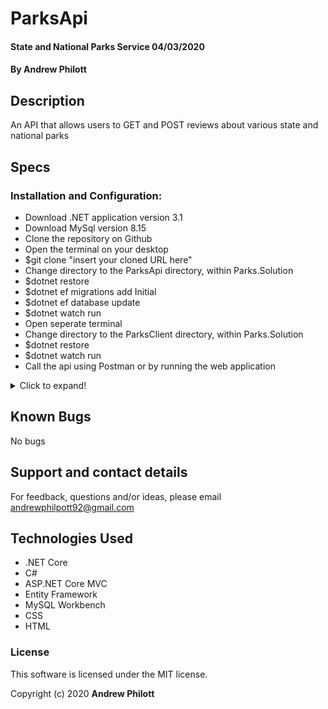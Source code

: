 # ParksApi

#### State and National Parks Service 04/03/2020

#### By Andrew Philott

## Description

An API that allows users to GET and POST reviews about various state and national parks

## Specs

### Installation and Configuration:

- Download .NET application version 3.1
- Download MySql version 8.15
- Clone the repository on Github
- Open the terminal on your desktop
- \$git clone "insert your cloned URL here"
- Change directory to the ParksApi directory, within Parks.Solution
- \$dotnet restore
- \$dotnet ef migrations add Initial
- \$dotnet ef database update
- \$dotnet watch run
- Open seperate terminal
- Change directory to the ParksClient directory, within Parks.Solution
- \$dotnet restore
- \$dotnet watch run
- Call the api using Postman or by running the web application

<details>
  <summary>Click to expand!</summary>
| Route Name | URL Path | HTTP Method | Purpose |
| :--------- | :------- | :---------- | :------- |
| Index | / | GET | Homepage: displays welcome message & link to review parks |

| Index | /parks | GET | Displays list of all parks |

| Create | /parks/create | GET | Offers a form to create a park |

| Create | /parks | POST | Create a new park object |

| Details | /parks/:id | GET | Displays details of a specific park |

| Delete | /parks/delete/:id | Get | Offers a from to delete a park |

| DeleteConfirmed | /parks/:id | POST | Deletes a specific park |

</details>

## Known Bugs

No bugs

## Support and contact details

For feedback, questions and/or ideas, please email <andrewphilpott92@gmail.com>

## Technologies Used

- .NET Core
- C#
- ASP.NET Core MVC
- Entity Framework
- MySQL Workbench
- CSS
- HTML

### License

This software is licensed under the MIT license.

Copyright (c) 2020 **Andrew Philott**

